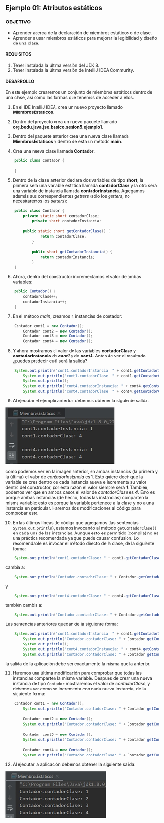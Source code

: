 ## Ejemplo 01: Atributos estáticos

### OBJETIVO

- Aprender acerca de la declaración de miembros estáticos o de clase.
- Aprender a usar miembros estáticos para mejorar la legibilidad y diseño de una clase.

#### REQUISITOS

1. Tener instalada la última versión del JDK 8.
2. Tener instalada la última versión de IntelliJ IDEA Community.

#### DESARROLLO

En este ejemplo crearemos un conjunto de miembros estáticos dentro de una clase, así como las formas que tenemos de acceder a ellos.

1. En el IDE IntelliJ IDEA, crea un nuevo proyecto llamado **MiembrosEstaticos**.

2. Dentro del proyecto crea un nuevo paquete llamado **org.bedu.java.jse.basico.sesion5.ejemplo1**.

3. Dentro del paquete anterior crea una nueva clase llamada **MiembrosEstaticos** y dentro de esta un método **main**.

4. Crea una nueva clase llamada **Contador**.

```java
	public class Contador {
	
	}
```

5. Dentro de la clase anterior declara dos variables de tipo **short**, la primera será una variable estática llamada **contadorClase** y la otra será una variable de instancia llamada **contadorInstancia**. Agregamos además sus correspondientes *getters* (sólo los *getters*, no necesitaremos los *setters*):

```java
	public class Contador {
		private static short contadorClase;
    		private short contadorInstancia;
		
		public static short getContadorClase() {
        		return contadorClase;
    		}

    		public short getContadorInstancia() {
        		return contadorInstancia;
    		}
	}
```

6. Ahora, dentro del constructor incrementamos el valor de ambas variables:
```java
    public Contador() {
        contadorClase++;
        contadorInstancia++;
    }
```

7. En el método *main*, creamos 4 instancias de contador:

```java
	Contador cont1 = new Contador();
        Contador cont2 = new Contador();
        Contador cont3 = new Contador();
        Contador cont4 = new Contador();
```

8. Y ahora mostramos el valor de las variables **contadorClase** y **contadorInstancia** de ***cont1*** y de **cont4**. Antes de ver el resultado, ¿puedes predecir cuál será la salida?

```java
	System.out.println("cont1.contadorInstancia: " + cont1.getContadorInstancia());
        System.out.println("cont1.contadorClase: " + cont1.getContadorClase());
        System.out.println();
        System.out.println("cont4.contadorInstancia: " + cont4.getContadorInstancia());
        System.out.println("cont4.contadorClase: " + cont4.getContadorClase());
```

9. Al ejecutar el ejemplo anterior, debemos obtener la siguiente salida.

![imagen](img/img_01.jpg)

como podemos ver en la imagen anterior, en ambas instancias (la primera y la última) el valor de *contadorInstancia* es 1. Esto quiere decir que la variable se crea dentro de cada instancia nueva e incrementa su valor dentro del constructor, por esta razón el valor siempre será ***1***. También, podemos ver que en ambos casos el valor de *contadorClase* es ***4***. Esto es porque ambas instancias (de hecho, todas las instancias) comparten la misma variable; esto es porque la variable pertenece a la clase y no a una instancia en particular. Haremos dos modificaciones al código para comprobar esto.

10. En las últimas líneas de código que agregamos (las sentencias `System.out.println`), estamos invocando al método `getContadorClase()` en cada una de las instancias. Aunque esto es permitido (compila) no es una práctica recomendada ya que puede causar confusión. Lo recomendable es invocar el método directo de la clase, de la siguiente forma:

```java
	System.out.println("cont1.contadorClase: " + cont1.getContadorClase());
```
cambia a:

```java
	System.out.println("Contador.contadorClase: " + Contador.getContadorClase());
```

y

```java
	System.out.println("cont4.contadorClase: " + cont4.getContadorClase());
```
también cambia a:
```java
	System.out.println("Contador.contadorClase: " + Contador.getContadorClase());
```

Las sentencias anteriores quedan de la siguiente forma:
```java
	System.out.println("cont1.contadorInstancia: " + cont1.getContadorInstancia());
        System.out.println("Contador.contadorClase: " + Contador.getContadorClase());
        System.out.println();
        System.out.println("cont4.contadorInstancia: " + cont4.getContadorInstancia());
        System.out.println("Contador.contadorClase: " + Contador.getContadorClase());
```

la salida de la aplicación debe ser exactamente la misma que la anterior.

11. Haremos una última modificación para comprobar que todas las instancias comparten la misma variable. Después de crear una nueva instancia de tipo `Contador` mostraremos el valor de *contadorClase*, y debemos ver como se incrementa con cada nueva instancia, de la siguiente forma:

```java
	Contador cont1 = new Contador();
        System.out.println("Contador.contadorClase: " + Contador.getContadorClase());

        Contador cont2 = new Contador();
        System.out.println("Contador.contadorClase: " + Contador.getContadorClase());

        Contador cont3 = new Contador();
        System.out.println("Contador.contadorClase: " + Contador.getContadorClase());

        Contador cont4 = new Contador();
        System.out.println("Contador.contadorClase: " + Contador.getContadorClase());
```

12. Al ejecutar la aplicación debemos obtener la siguiente salida:

![imagen](img/img_02.jpg)

